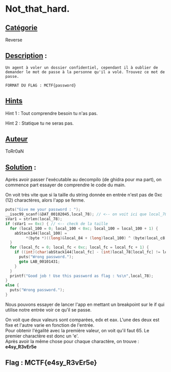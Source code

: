 # **Not_that_hard**.
## <u>**Catégorie**</u>

Reverse

## <u>**Description**</u> :

```
Un agent à voler un dossier confidentiel, cependant il à oublier de demander le mot de passe à la personne qu'il a volé. Trouvez ce mot de passe.

FORMAT DU FLAG : MCTF{password}
```

## <u>Hints</u> 

Hint 1 : Tout comprendre besoin tu n'as pas.

Hint 2 : Statique tu ne seras pas.

## <u>Auteur</u> 

ToRr0aN

## <u>Solution</u> :

Après avoir passer l'exécutable au decompilo (de ghidra pour ma part), on commence part essayer de comprendre le code du main.

On voit très vite que si la taille du string donnée en entrée n'est pas de 0xc (12) charactères,  alors l'app se ferme.

```c
puts("Give me your password : ");
__isoc99_scanf(&DAT_00102045,local_78); // <-- on voit ici que local_78 est l'entrée que l'on fournit
sVar1 = strlen(local_78);
if (sVar1 == 0xc) { // <-- check de la taille
  for (local_100 = 0; local_100 < 0xc; local_100 = local_100 + 1) {
    abStack144[local_100] =
         *(byte *)((long)&local_84 + (long)local_100) ^ (byte)local_c8[local_100];
  }
  for (local_fc = 0; local_fc < 0xc; local_fc = local_fc + 1) {
    if ((int)(char)abStack144[local_fc] - (int)local_78[local_fc] != local_f8[local_fc]) { // <-- on voit ici que la valeur entrée est utilisée pour une comparaison qui, si elle est réussit nous permet de passer le if et de valider le flag.
      puts("Wrong password.");
      goto LAB_00101431;
    }
  }
  printf("Good job ! Use this password as flag : %s\n",local_78);
}
else {
  puts("Wrong password.");
}
```


Nous pouvons essayer de lancer l'app en mettant un breakpoint sur le if qui utilise notre entrée voir ce qu'il se passe.

On voit que deux valeurs sont comparées, edx et eax. L'une des deux est fixe et l'autre varie en fonction de l'entrée.  
Pour obtenir l'égalité avec la première valeur, on voit qu'il faut 65. Le premier charactère est donc un 'e'.   
Après avoir la même chose pour chaque charactère, on trouve : **e4sy_R3vEr5e**

## **Flag : MCTF{e4sy_R3vEr5e}**